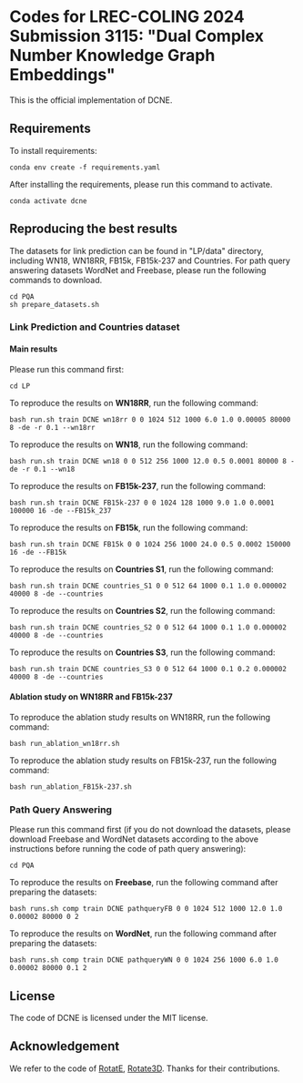 # Codes for LREC-COLING 2024 Submission 3115: "Dual Complex Number Knowledge Graph Embeddings"

This is the official implementation of DCNE.

## Requirements

To install requirements:

```
conda env create -f requirements.yaml
```

After installing the requirements, please run this command to activate.

```
conda activate dcne
```

## Reproducing the best results

The datasets for link prediction can be found in "LP/data" directory, including WN18, WN18RR, FB15k, FB15k-237 and Countries. For path query answering datasets WordNet and Freebase, please run the following commands to download.

```
cd PQA
sh prepare_datasets.sh
```

### Link Prediction and Countries dataset

#### Main results

Please run this command first:

```
cd LP
```

To reproduce the results on **WN18RR**, run the following command:

```
bash run.sh train DCNE wn18rr 0 0 1024 512 1000 6.0 1.0 0.00005 80000 8 -de -r 0.1 --wn18rr
```

To reproduce the results on **WN18**, run the following command:

```
bash run.sh train DCNE wn18 0 0 512 256 1000 12.0 0.5 0.0001 80000 8 -de -r 0.1 --wn18
```

To reproduce the results on **FB15k-237**, run the following command:

```
bash run.sh train DCNE FB15k-237 0 0 1024 128 1000 9.0 1.0 0.0001 100000 16 -de --FB15k_237
```

To reproduce the results on **FB15k**, run the following command:

```
bash run.sh train DCNE FB15k 0 0 1024 256 1000 24.0 0.5 0.0002 150000 16 -de --FB15k
```

To reproduce the results on **Countries S1**, run the following command:

```
bash run.sh train DCNE countries_S1 0 0 512 64 1000 0.1 1.0 0.000002 40000 8 -de --countries
```

To reproduce the results on **Countries S2**, run the following command:

```
bash run.sh train DCNE countries_S2 0 0 512 64 1000 0.1 1.0 0.000002 40000 8 -de --countries
```

To reproduce the results on **Countries S3**, run the following command:

```
bash run.sh train DCNE countries_S3 0 0 512 64 1000 0.1 0.2 0.000002 40000 8 -de --countries
```

#### Ablation study on WN18RR and FB15k-237

To reproduce the ablation study results on WN18RR, run the following command:

```
bash run_ablation_wn18rr.sh
```

To reproduce the ablation study results on FB15k-237, run the following command:

```
bash run_ablation_FB15k-237.sh
```

### Path Query Answering

Please run this command first (if you do not download the datasets, please download Freebase and WordNet datasets according to the above instructions before running the code of path query answering):

```
cd PQA
```

To reproduce the results on **Freebase**, run the following command after preparing the datasets:

```
bash runs.sh comp train DCNE pathqueryFB 0 0 1024 512 1000 12.0 1.0 0.00002 80000 0 2
```

To reproduce the results on **WordNet**, run the following command after preparing the datasets:

```
bash runs.sh comp train DCNE pathqueryWN 0 0 1024 256 1000 6.0 1.0 0.00002 80000 0.1 2
```

## License

The code of DCNE is licensed under the MIT license.

## Acknowledgement

We refer to the code of [RotatE](https://github.com/DeepGraphLearning/KnowledgeGraphEmbedding), [Rotate3D](https://github.com/gao-xiao-bai/Rotate3D-Representing-Relations-as-Rotations-in-Three-Dimensional-Space-for-KG-Embedding). Thanks for their contributions.